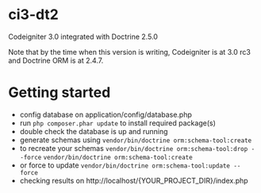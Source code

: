 # ci3-dt2
Codeigniter 3.0 integrated with Doctrine 2.5.0

Note that by the time when this version is writing, Codeigniter is at 3.0 rc3 and Doctrine ORM is at 2.4.7.

# Getting started
- config database on application/config/database.php
- run `php composer.phar update` to install required package(s)
- double check the database is up and running
- generate schemas using
  `vendor/bin/doctrine orm:schema-tool:create`
- to recreate your schemas
  `vendor/bin/doctrine orm:schema-tool:drop --force`
  `vendor/bin/doctrine orm:schema-tool:create`
- or force to update
  `vendor/bin/doctrine orm:schema-tool:update --force`
- checking results on http://localhost/{YOUR_PROJECT_DIR}/index.php